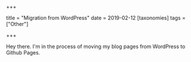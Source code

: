 +++

title = "Migration from WordPress"
date = 2019-02-12
[taxonomies]
tags = ["Other"]

+++

Hey there. I'm in the process of moving my blog pages from WordPress to Github Pages.